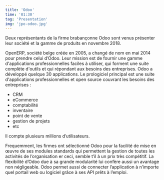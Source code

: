 ```yaml
---
title: 'Odoo'
time: '01:30'
tag: 'Presentation'
img: 'jpo-odoo.jpg'
---
```


Deux représentants de la firme brabançonne Odoo sont venus présenter leur société et la gamme de produits en novembre 2018.


OpenERP, société belge créée en 2005, a changé de nom en mai 2014 pour prendre celui d’Odoo.
Leur mission est de fournir une gamme d'applications professionnelles faciles à utiliser, qui forment une suite complète d'outils et qui répondant aux besoins des entreprises. 
Odoo a développé quelque 30 applications.
Le prologiciel principal est une suite d'applications professionnelles et open source couvrant les besoins des entreprises
: 
- CRM
- eCommerce
- comptabilité
- inventaire
- point de vente
- gestion de projets
- etc

Il compte plusieurs millions d’utilisateurs.

Frequemment, les firmes ont sélectionné Odoo pour la facilité de mise en œuvre de ses modules standards qui permettent la gestion de toutes les activités de l’organisation er ceci, semble t’il à un prix très compétitif.
La flexibilité d’Odoo due à sa grande modularité lui confère aussi un avantage non négligeable.
Odoo permet aussi de connecter l’application à n’importe quel portail web ou logiciel grâce à ses API prêts à l’emploi.



